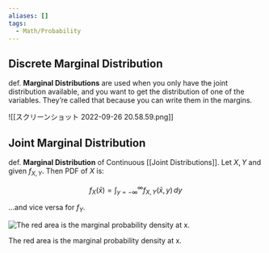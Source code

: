 ```yaml
---
aliases: []
tags:
  - Math/Probability
---
```


## Discrete Marginal Distribution

def. **Marginal Distributions** are used when you only have the joint distribution available, and you want to get the distribution of one of the variables. They’re called that because you can write them in the margins.

![[スクリーンショット 2022-09-26 20.58.59.png]]

## Joint Marginal Distribution

def. **Marginal Distribution** of Continuous [[Joint Distributions]]. Let $X,Y$ and given $f_{X,Y}$. Then PDF of $X$ is:

$$
f_{X}(\bar x)=\int_{y=-\infty}^\infty
f_{X,Y}(\bar x,y) \,dy
$$

…and vice versa for $f_Y$.

![The red area is the marginal probability density at x.](Untitled%201%2014.png)

The red area is the marginal probability density at x.
